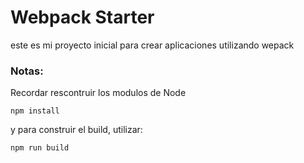 # Webpack Starter

este es mi proyecto inicial para crear aplicaciones utilizando wepack

### Notas:
Recordar rescontruir los modulos de Node
```
npm install
```
y para construir el build, utilizar:
```
npm run build
```